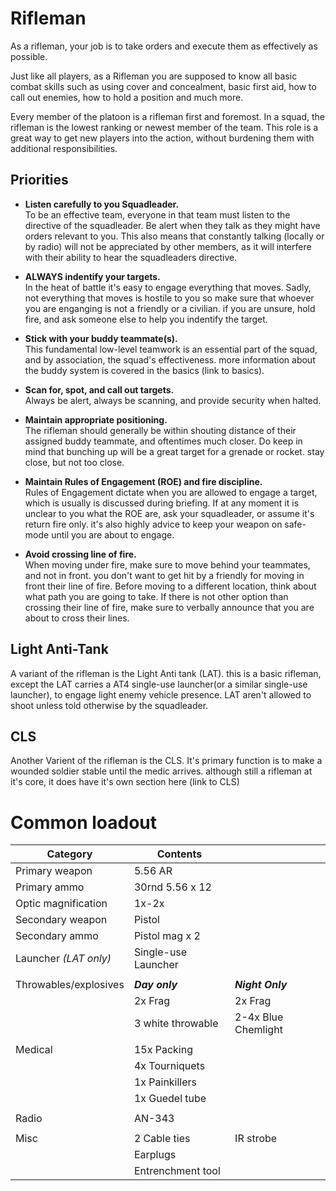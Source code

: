 # Rifleman

As a rifleman, your job is to take orders and execute them as effectively as possible. 

Just like all players, as a Rifleman you are supposed to know all basic combat skills such as using cover and concealment, basic first aid, how to call out enemies, how to hold a position and much more.

Every member of the platoon is a rifleman first and foremost. In a squad, the rifleman is the lowest ranking or newest member of the team. This role is a great way to get new players into the action, without burdening them with additional responsibilities.

## Priorities

- **Listen carefully to you Squadleader.**</br>
To be an effective team, everyone in that team must listen to the directive of the squadleader. Be alert when they talk as they might have orders relevant to you. This also means that constantly talking (locally or by radio) will not be appreciated by other members, as it will interfere with their ability to hear the squadleaders directive.

- **ALWAYS indentify your targets.**</br>
In the heat of battle it's easy to engage everything that moves. Sadly, not everything that moves is hostile to you so make sure that whoever you are enganging is not a friendly or a civilian. if you are unsure, hold fire, and ask someone else to help you indentify the target.

- **Stick with your buddy teammate(s).**</br>
This fundamental low-level teamwork is an essential part of the squad, and by association, the squad's effectiveness. more information about the buddy system is covered in the basics (link to basics).
 
- **Scan for, spot, and call out targets.**</br>
Always be alert, always be scanning, and provide security when halted. 
 
- **Maintain appropriate positioning.**</br> 
The rifleman should generally be within shouting distance of their assigned buddy teammate, and oftentimes much closer. Do keep in mind that bunching up will be a great target for a grenade or rocket. stay close, but not too close.

- **Maintain Rules of Engagement (ROE) and fire discipline.**</br>
Rules of Engagement dictate when you are allowed to engage a target, which is usually is discussed during briefing. If at any moment it is unclear to you what the ROE are, ask your squadleader, or assume it's return fire only. it's also highly advice to keep your weapon on safe-mode until you are about to engage.

- **Avoid crossing line of fire.**</br>
When moving under fire, make sure to move behind your teammates, and not in front. you don't want to get hit by a friendly for moving in front their line of fire. Before moving to a different location, think about what path you are going to take. If there is not other option than crossing their line of fire, make sure to verbally announce that you are about to cross their lines.

## Light Anti-Tank
A variant of the rifleman is the Light Anti tank (LAT). this is a basic rifleman, except the LAT carries a AT4 single-use launcher(or a similar single-use launcher), to engage light enemy vehicle presence.
LAT aren't allowed to shoot unless told otherwise by the squadleader.

## CLS
Another Varient of the rifleman is the CLS. It's primary function is to make a wounded soldier stable until the medic arrives. although still a rifleman at it's core, it does have it's own section here (link to CLS)


# Common loadout

|Category             | Contents             |                     |
|---------------------|----------------------|---------------------|
| Primary weapon      | 5.56 AR              |                     |
| Primary ammo        | 30rnd 5.56 x 12      |                     |
| Optic magnification | 1x-2x                |                     |
| Secondary weapon    | Pistol               |                     |
| Secondary ammo      | Pistol mag x 2       |                     |
| Launcher *(LAT only)*| Single-use Launcher  |                     |
|                     |                      |                     |
|Throwables/explosives| ***Day only***       | ***Night Only***    |
|                     | 2x Frag              | 2x Frag             |
|                     | 3 white throwable    | 2-4x Blue Chemlight |
|                     |                      |                     |
| Medical             | 15x Packing          |                     |
|                     | 4x Tourniquets       |                     |
|                     | 1x Painkillers       |                     |
|                     | 1x Guedel tube       |                     |
|                     |                      |                     |
| Radio               | AN-343               |                     |
|                     |                      |                     |
| Misc                | 2 Cable ties         | IR strobe           |
|                     | Earplugs             |                     |
|                     | Entrenchment tool    |                     |

